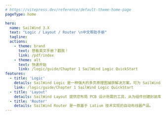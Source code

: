 ```yaml
---
# https://vitepress.dev/reference/default-theme-home-page
pageType: home

hero:
  name: SailWind 3.X
  text: "Logic / Layout / Router \n中文帮助手册"
  tagline:
  actions:
    - theme: brand
      text: 想看英文手册？戳我！
      link: /pdf/index
    - theme: alt
      text: 快速开始
      link: /logic/guide/Chapter 1 SailWind Logic QuickStart
features:
  - title: 'Logic'
    details: SailWind Logic 是一种强大的多页原理图捕获解决方案，可为 SailWind Layout 构建有效的前端环境。
    link: /logic/guide/Chapter 1 SailWind Logic QuickStart
  - title: 'Layout'
    details: SailWind Layout 提供您布局 PCB 设计所需的工具，从为组件创建封装库到生成制造输出。
  - title: 'Router'
    details: SailWind Router 是一款基于 Latium 技术实现的自动布线器产品。
---
```

